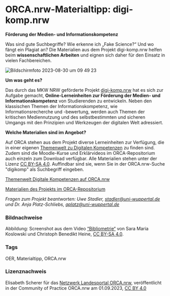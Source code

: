 # ORCA.nrw-Materialtipp: digi-komp.nrw

**Förderung der Medien- und Informationskompetenz**

Was sind gute Suchbegriffe? Wie erkenne ich „Fake Science?“ Und wo  fängt ein Plagiat an? Die Materialien aus dem Projekt digi-komp.nrw  helfen beim **wissenschaftlichen Arbeiten** und eignen sich daher für den Einsatz in vielen Fachbereichen.

 ![Bildschirmfoto 2023-08-30 um 09 49 23](https://github.com/lindahalm-hsbi/infOERmiert/assets/147709351/0436787f-9d17-4448-bfae-873bfe4dc191)
 
**Um was geht es?**
 
Das durch das MKW NRW geförderte Projekt [digi-komp.nrw](https://digi-komp.nrw/) hat es sich zur Aufgabe gemacht, **Online-Lerneinheiten zur Förderung der Medien- und Informationskompetenz**  von Studierenden zu entwickeln. Neben den klassischen Themen der  Informationskompetenz, wie Informationsrecherche und -bewertung, werden  auch Themen der kritischen Mediennutzung und des selbstbestimmten und  sicheren Umgangs mit den Prinzipien und Werkzeugen der digitalen Welt  adressiert.
 
**Welche Materialien sind im Angebot?**
 
Auf ORCA stehen aus dem Projekt diverse Lerneinheiten zur Verfügung, die in einer eigenen [Themenwelt zu Digitalen Kompetenzen](https://www.orca.nrw/orca-themenwelten/digitale-kompetenzen)  zu finden sind. Zudem sind die Moodle-Kurse und Erklärvideos im  ORCA-Repositorium auch einzeln zum Download verfügbar. Alle Materialien  stehen unter der Lizenz [CC BY-SA 4.0](https://creativecommons.org/licenses/by-sa/4.0/deed.de). Auffindbar sind sie, wenn Sie in der ORCA.nrw-Suche "digikomp" als Suchbegriff eingeben.
 
[Themenwelt Digitale Kompetenzen auf ORCA.nrw](https://www.orca.nrw/orca-themenwelten/digitale-kompetenzen)

[Materialien des Projekts im ORCA-Repositorium](https://www.orca.nrw/searchresults?searchbox=%22digikomp%22&amp;provider=%5B%22ORCA.nrw%22%5D)
 
*Fragen zum Projekt beantworten:*
*Uwe Stadler, stadler@uni-wuppertal.de und Dr. Anja Platz-Schliebs, aplatz@uni-wuppertal.de*

### Bildnachweise
Abbildung: Screenshot aus dem Video [“Bibliometrie“](https://www.orca.nrw/content/0bdcab90-3ae2-4b06-bbc0-1ab124799aa5) von Sara Maria Koslowski und Christoph Benedikt Heine, [CC BY-SA 4.0](https://creativecommons.org/licenses/by-sa/4.0/deed.de).

### Tags
OER, Materialtipp, ORCA.nrw

### Lizenznachweis
Elisabeth Scherer für das <a href="http://www.orca.nrw/ueber-uns/netzwerk" target="_blank">Netzwerk Landesportal ORCA.nrw</a>, veröffentlicht in der Community of Practice ORCA.nrw am 01.09.2023, <a href="https://creativecommons.org/licenses/by/4.0/" target="_blank">CC BY 4.0</a>
